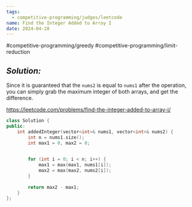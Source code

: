 ```yaml
---
tags:
  - competitive-programming/judges/leetcode
name: Find the Integer Added to Array I
date: 2024-04-28
---
```

#competitive-programming/greedy #competitive-programming/limit-reduction 
## _Solution:_
Since it is guaranteed that the `nums2` is equal to `nums1` after the operation, you can simply grab the maximum integer of both arrays, and get the difference.

https://leetcode.com/problems/find-the-integer-added-to-array-i/
```cpp
class Solution {
public:
    int addedInteger(vector<int>& nums1, vector<int>& nums2) {
        int n = nums1.size();
        int max1 = 0, max2 = 0;

        
        for (int i = 0; i < n; i++) {
            max1 = max(max1, nums1[i]);
            max2 = max(max2, nums2[i]);
        }
        
        return max2 - max1;
    }
};
```